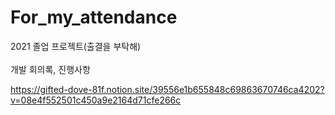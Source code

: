 # For_my_attendance
2021 졸업 프로젝트(출결을 부탁해)
<br/>
<br/>
개발 회의록, 진행사항

https://gifted-dove-81f.notion.site/39556e1b655848c69863670746ca4202?v=08e4f552501c450a9e2164d71cfe266c
